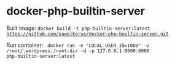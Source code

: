 # docker-php-builtin-server

Built image:
<code>docker build -t php-builtin-server:latest https://github.com/pawelkorus/docker-php-builtin-server.git</code>

Run container:
<code>
docker run -e "LOCAL_USER_ID=1000" -v /root/.wordpress:/root-dir -d -p 127.0.0.1:8000:8000 php-builtin-server:latest
</code>